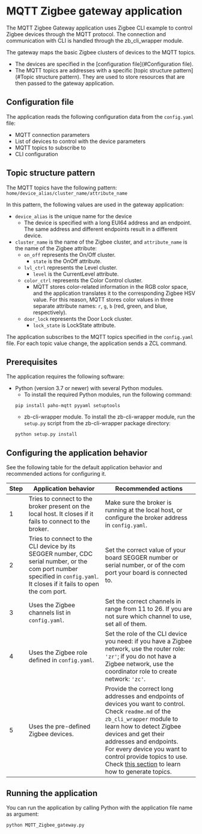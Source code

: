 
# MQTT Zigbee gateway application

The MQTT Zigbee Gateway application uses Zigbee CLI example to control Zigbee devices through the MQTT protocol.
The connection and communication with CLI is handled through the zb_cli_wrapper module.

The gateway maps the basic Zigbee clusters of devices to the MQTT topics.
- The devices are specified in the [configuration file](#Configuration file).
- The MQTT topics are addresses with a specific [topic structure pattern](#Topic structure pattern).
They are used to store resources that are then passed to the gateway application.


## Configuration file
The application reads the following configuration data from the `config.yaml` file:
- MQTT connection parameters
- List of devices to control with the device parameters
- MQTT topics to subscribe to
- CLI configuration

## Topic structure pattern

The MQTT topics have the following pattern:
``
home/device_alias/cluster_name/attribute_name
``

In this pattern, the following values are used in the gateway application:
- `device_alias` is the unique name for the device
  - The device is specified with a long EUI64 address and an endpoint. The same address and different endpoints result in a different device.
- `cluster_name` is the name of the Zigbee cluster, and `attribute_name` is the name of the Zigbee attribute:
  - `on_off` represents the On/Off cluster.
      - `state` is the OnOff attribute.
  - `lvl_ctrl` represents the Level cluster.
      - `level` is the CurrentLevel attribute.
  - `color_ctrl` represents the Color Control cluster.
      - MQTT stores color-related information in the RGB color space, and the application translates it to the corresponding Zigbee HSV value.
          For this reason, MQTT stores color values in three separate attribute names: `r`, `g`, `b` (red, green, and blue, respectively).
  - `door_lock` represents the Door Lock cluster.
      - `lock_state` is LockState attribute.

The application subscribes to the MQTT topics specified in the `config.yaml` file. For each topic value change, the application sends a ZCL command.

## Prerequisites

The application requires the following software:
- Python (version 3.7 or newer) with several Python modules.
    - To install the required Python modules, run the following command:
    ```
    pip install paho-mqtt pyyaml setuptools
    ```
    - zb-cli-wrapper module. To install the zb-cli-wrapper module, run the `setup.py` script from the zb-cli-wrapper package directory:
    ```
    python setup.py install
    ```
## Configuring the application behavior

See the following table for the default application behavior and recommended actions for configuring it.

| Step  | Application behavior      | Recommended actions |
|-------|---------------------------|---------------------|
| 1     | Tries to connect to the broker present on the local host. It closes if it fails to connect to the broker. |  Make sure the broker is running at the local host, or configure the broker address in `config.yaml`. |
| 2     | Tries to connect to the CLI device by its SEGGER number, CDC serial number, or the com port number specified in `config.yaml`. It closes if it fails to open the com port.    |   Set the correct value of your board SEGGER number or serial number, or of the com port your board is connected to.|
| 3     | Uses the Zigbee channels list in `config.yaml`.   |   Set the correct channels in range from 11 to 26. If you are not sure which channel to use, set all of them.|
| 4     | Uses the Zigbee role defined in `config.yaml`.    |   Set the role of the CLI device you need: if you have a Zigbee network, use the router role: `'zr'`; if you do not have a Zigbee network, use the coordinator role to create network: `'zc'`.    |
| 5     | Uses the pre-defined Zigbee devices.              |   Provide the correct long addresses and endpoints of devices you want to control. Check `readme.md` of the `zb_cli_wrapper` module to learn how to detect Zigbee devices and get their addresses and endpoints.<br>For every device you want to control provide topics to use. Check [this section](#topic-structure-pattern) to learn how to generate topics.  |

## Running the application

You can run the application by calling Python with the application file name as argument:
```bash
python MQTT_Zigbee_gateway.py
```